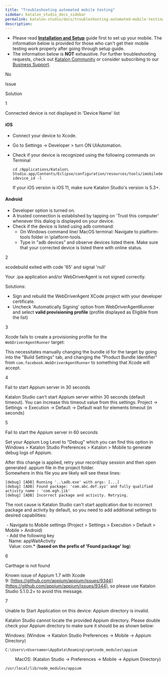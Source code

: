 ```yaml
---
title: "Troubleshooting automated mobile testing" 
sidebar: katalon_studio_docs_sidebar
permalink: katalon-studio/docs/troubleshooting-automated-mobile-testing.html 
description: 
---
```

*   Please read **[Installation and Setup](/display/KD/Before+You+Start)** guide first to set up your mobile. The information below is provided for those who can't get their mobile testing work properly after going through setup guide.
*   The information below is **NOT** exhaustive. For further troubleshooting requests, check out [Katalon Community](https://forum.katalon.com/discussions) or consider subscribing to our [Business Support](https://www.katalon.com/support-service-options/).

No

Issue

Solution

1

Connected device is not displayed in 'Device Name' list

#### iOS

*   Connect your device to Xcode.
*   Go to Settings -> Developer > turn ON UIAutomation.
*   Check if your device is recognized using the following commands on Terminal
    
    ```
    cd /Applications/Katalon\ Studio.app/Contents/Eclipse/configuration/resources/tools/imobiledevice 
    idevice_id -l
    ```
    
    If your iOS version is iOS 11, make sure Katalon Studio's version is 5.3+.
    

#### Android

*   Developer option is turned on.
*   A trusted connection is established by tapping on 'Trust this computer' whenever this dialog is displayed on your device.
*   Check if the device is listed using adb command:
    *   On Windows command line/ MacOS terminal: Navigate to platform-tools folder in <Android SDK folder>\\platform-tools.
    *   Type in "adb devices" and observe devices listed there. Make sure that your corrected device is listed there with online status. 

2

xcodebuild exited with code '65' and signal 'null'

Your .ipa application and/or WebDriverAgent is not signed correctly.

Solutions:

*   Sign and rebuild the WebDriverAgent XCode project with your developer certificate.
*   Uncheck 'Automatically Signing' option from WebDriverAgentRunner and select **valid provisioning profile** (profile displayed as Eligible from the list)

3

Xcode fails to create a provisioning profile for the `WebDriverAgentRunner` target:

This necessitates manually changing the bundle id for the target by going into the "Build Settings" tab, and changing the "Product Bundle Identifier" from `com.facebook.WebDriverAgentRunner` to something that Xcode will accept.

4

Fail to start Appium server in 30 seconds

Katalon Studio can't start Appium server within 30 seconds (default timeout). You can increase this timeout value from this settings: Project → Settings → Execution → Default → Default wait for elements timeout (in seconds)

5

Fail to start the Appium server in 60 seconds

Set your Appium Log Level to "Debug" which you can find this option in Windows > Katalon Studio Preferences > Katalon > Mobile to generate debug logs of Appium.

After this change is applied, retry your record/spy session and then open generated .appium file in the project folder.   
Somewhere in this file you are likely will see these lines:

```
[debug] [ADB] Running '..\adb.exe' with args: [...] 
[debug] [ADB] Found package: 'com.abc.def.xyz' and fully qualified activity name : 'com.egh.jik' 
[debug] [ADB] Incorrect package and activity. Retrying.
```

The root cause is Katalon Studio can't start application due to incorrect package and activity by default, so you need to add additional settings to desired capabilities:

 - Navigate to Mobile settings (Project > Settings > Execution > Default > Mobile > Android)   
 - Add the following key  
   Name: appWaitActivity   
   Value: com.* (**based on the prefix of 'Found package' log**)

  

6

Carthage is not found

Known issue of Appium 1.7 with Xcode 9: [https://github.com/appium/appium/issues/9344](https://github.com/appium/appium/issues/9344), so please use Katalon Studio 5.1.0.2+ to avoid this message.

7

Unable to Start Application on this device: Appium directory is invalid.

Katalon Studio cannot locate the provided Appium directory. Please double check your Appium directory to make sure it should be as shown below:

Windows: (Window → Katalon Studio Preferences → Mobile → Appium Directory)

```
C:\Users\<Username>\AppData\Roaming\npm\node_modules\appium
```

        MacOS: (Katalon Studio → Preferences → Mobile → Appium Directory)

```
/usr/local/lib/node_modules/appium
```